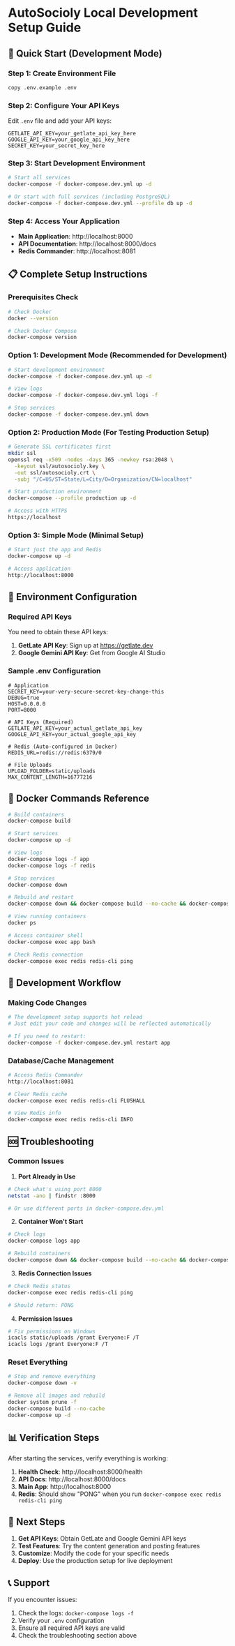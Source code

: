 # AutoSocioly Local Development Setup Guide

## 🚀 Quick Start (Development Mode)

### Step 1: Create Environment File
```bash
copy .env.example .env
```

### Step 2: Configure Your API Keys
Edit `.env` file and add your API keys:
```
GETLATE_API_KEY=your_getlate_api_key_here
GOOGLE_API_KEY=your_google_api_key_here
SECRET_KEY=your_secret_key_here
```

### Step 3: Start Development Environment
```bash
# Start all services
docker-compose -f docker-compose.dev.yml up -d

# Or start with full services (including PostgreSQL)
docker-compose -f docker-compose.dev.yml --profile db up -d
```

### Step 4: Access Your Application
- **Main Application**: http://localhost:8000
- **API Documentation**: http://localhost:8000/docs
- **Redis Commander**: http://localhost:8081

## 📋 Complete Setup Instructions

### Prerequisites Check
```bash
# Check Docker
docker --version

# Check Docker Compose
docker-compose version
```

### Option 1: Development Mode (Recommended for Development)
```bash
# Start development environment
docker-compose -f docker-compose.dev.yml up -d

# View logs
docker-compose -f docker-compose.dev.yml logs -f

# Stop services
docker-compose -f docker-compose.dev.yml down
```

### Option 2: Production Mode (For Testing Production Setup)
```bash
# Generate SSL certificates first
mkdir ssl
openssl req -x509 -nodes -days 365 -newkey rsa:2048 \
  -keyout ssl/autosocioly.key \
  -out ssl/autosocioly.crt \
  -subj "/C=US/ST=State/L=City/O=Organization/CN=localhost"

# Start production environment
docker-compose --profile production up -d

# Access with HTTPS
https://localhost
```

### Option 3: Simple Mode (Minimal Setup)
```bash
# Start just the app and Redis
docker-compose up -d

# Access application
http://localhost:8000
```

## 🔧 Environment Configuration

### Required API Keys
You need to obtain these API keys:

1. **GetLate API Key**: Sign up at https://getlate.dev
2. **Google Gemini API Key**: Get from Google AI Studio

### Sample .env Configuration
```env
# Application
SECRET_KEY=your-very-secure-secret-key-change-this
DEBUG=true
HOST=0.0.0.0
PORT=8000

# API Keys (Required)
GETLATE_API_KEY=your_actual_getlate_api_key
GOOGLE_API_KEY=your_actual_google_api_key

# Redis (Auto-configured in Docker)
REDIS_URL=redis://redis:6379/0

# File Uploads
UPLOAD_FOLDER=static/uploads
MAX_CONTENT_LENGTH=16777216
```

## 🐳 Docker Commands Reference

```bash
# Build containers
docker-compose build

# Start services
docker-compose up -d

# View logs
docker-compose logs -f app
docker-compose logs -f redis

# Stop services
docker-compose down

# Rebuild and restart
docker-compose down && docker-compose build --no-cache && docker-compose up -d

# View running containers
docker ps

# Access container shell
docker-compose exec app bash

# Check Redis connection
docker-compose exec redis redis-cli ping
```

## 🔄 Development Workflow

### Making Code Changes
```bash
# The development setup supports hot reload
# Just edit your code and changes will be reflected automatically

# If you need to restart:
docker-compose -f docker-compose.dev.yml restart app
```

### Database/Cache Management
```bash
# Access Redis Commander
http://localhost:8081

# Clear Redis cache
docker-compose exec redis redis-cli FLUSHALL

# View Redis info
docker-compose exec redis redis-cli INFO
```

## 🆘 Troubleshooting

### Common Issues

1. **Port Already in Use**
```bash
# Check what's using port 8000
netstat -ano | findstr :8000

# Or use different ports in docker-compose.dev.yml
```

2. **Container Won't Start**
```bash
# Check logs
docker-compose logs app

# Rebuild containers
docker-compose down && docker-compose build --no-cache && docker-compose up -d
```

3. **Redis Connection Issues**
```bash
# Check Redis status
docker-compose exec redis redis-cli ping

# Should return: PONG
```

4. **Permission Issues**
```bash
# Fix permissions on Windows
icacls static/uploads /grant Everyone:F /T
icacls logs /grant Everyone:F /T
```

### Reset Everything
```bash
# Stop and remove everything
docker-compose down -v

# Remove all images and rebuild
docker system prune -f
docker-compose build --no-cache
docker-compose up -d
```

## 📊 Verification Steps

After starting the services, verify everything is working:

1. **Health Check**: http://localhost:8000/health
2. **API Docs**: http://localhost:8000/docs
3. **Main App**: http://localhost:8000
4. **Redis**: Should show "PONG" when you run `docker-compose exec redis redis-cli ping`

## 🎯 Next Steps

1. **Get API Keys**: Obtain GetLate and Google Gemini API keys
2. **Test Features**: Try the content generation and posting features
3. **Customize**: Modify the code for your specific needs
4. **Deploy**: Use the production setup for live deployment

## 📞 Support

If you encounter issues:
1. Check the logs: `docker-compose logs -f`
2. Verify your `.env` configuration
3. Ensure all required API keys are valid
4. Check the troubleshooting section above